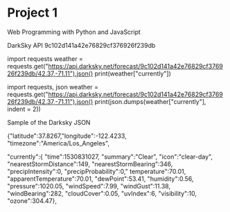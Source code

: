 # Project 1

Web Programming with Python and JavaScript

DarkSky API
9c102d141a42e76829cf376926f239db

import requests
weather = requests.get("https://api.darksky.net/forecast/9c102d141a42e76829cf376926f239db/42.37,-71.11").json()
print(weather["currently"])


import requests, json
weather = requests.get("https://api.darksky.net/forecast/9c102d141a42e76829cf376926f239db/42.37,-71.11").json()
print(json.dumps(weather["currently"], indent = 2))


Sample of the Darksky JSON

{"latitude":37.8267,"longitude":-122.4233,
"timezone":"America/Los_Angeles",

"currently":{
"time":1530831027,
"summary":"Clear",
"icon":"clear-day",
"nearestStormDistance":149,
"nearestStormBearing":346,
"precipIntensity":0,
"precipProbability":0,"
temperature":70.01,
"apparentTemperature":70.01,
"dewPoint":53.41,
"humidity":0.56,
"pressure":1020.05,
"windSpeed":7.99,
"windGust":11.38,
"windBearing":282,
"cloudCover":0.05,
"uvIndex":6,
"visibility":10,
"ozone":304.47},
